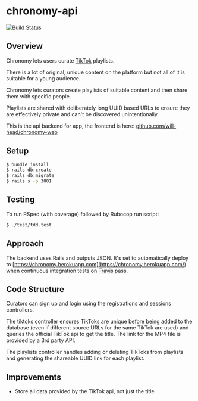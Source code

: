 # chronomy-api

[![Build Status](https://travis-ci.com/will-head/chronomy-api.svg?branch=master)](https://travis-ci.com/will-head/chronomy-api)

## Overview

Chronomy lets users curate [TikTok](https://www.tiktok.com/) playlists.

There is a lot of original, unique content on the platform but not all of it is suitable for a young audience.

Chronomy lets curators create playlists of suitable content and then share them with specific people.

Playlists are shared with deliberately long UUID based URLs to ensure they are effectively private and can't be discovered unintentionally.

This is the api backend for app, the frontend is here:
[github.com/will-head/chronomy-web](https://github.com/will-head/chronomy-web)

## Setup

```bash
$ bundle install
$ rails db:create
$ rails db:migrate
$ rails s -p 3001
```

## Testing

To run RSpec (with coverage) followed by Rubocop run script:  

```bash
$ ./test/tdd.test
```

## Approach

The backend uses Rails and outputs JSON. It's set to automatically deploy to [https://chronomy.herokuapp.com](https://chronomy.herokuapp.com/) when continuous integration tests on [Travis](https://travis-ci.com/) pass.

## Code Structure

Curators can sign up and login using the registrations and sessions controllers.

The tiktoks controller ensures TikToks are unique before being added to the database (even if different source URLs for the same TikTok are used) and queries the official TikTok api to get the title. The link for the MP4 file is provided by a 3rd party API.

The playlists controller handles adding or deleting TikToks from playlists and generating the shareable UUID link for each playlist.

## Improvements

* Store all data provided by the TikTok api, not just the title
